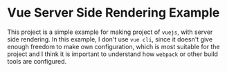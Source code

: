 # Vue Server Side Rendering Example

This project is a simple example for making project of `vuejs`, with server side rendering. In this example, I don't use `vue cli`, since it doesn't give enough freedom to make own configuration, which is most suitable for the project and I think it is important to understand how `webpack` or other build tools are configured.
